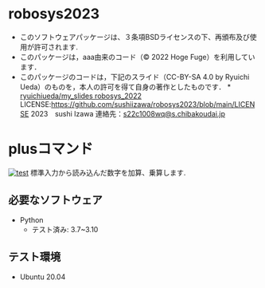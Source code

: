 # robosys2023
* このソフトウェアパッケージは、３条項BSDライセンスの下、再頒布及び使用が許可されます.
* このパッケージは，aaa由来のコード（© 2022 Hoge Fuge）を利用しています．
* このパッケージのコードは，下記のスライド（CC-BY-SA 4.0 by Ryuichi Ueda）のものを，本人の許可を得て自身の著作としたものです．
      * [ryuichiueda/my_slides robosys_2022](https://github.com/ryuichiueda/my_slides/tree/master/robosys_2022)
LICENSE:https://github.com/sushiizawa/robosys2023/blob/main/LICENSE
2023　sushi Izawa
連絡先：s22c1008wq@s.chibakoudai.jp

# plusコマンド
[![test](https://github.com/sushiizawa/robosys2023/actions/workflows/test.yml/badge.svg)](https://github.com/sushiizawa/robosys2023/actions/workflows/test.yml)
標準入力から読み込んだ数字を加算、乗算します.

## 必要なソフトウェア ##
* Python
  * テスト済み: 3.7~3.10

## テスト環境　
* Ubuntu 20.04

